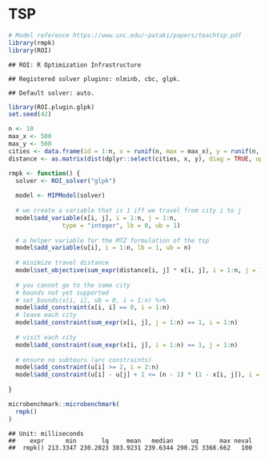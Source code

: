 TSP
================

``` r
# Model reference https://www.unc.edu/~pataki/papers/teachtsp.pdf
library(rmpk)
library(ROI)
```

    ## ROI: R Optimization Infrastructure

    ## Registered solver plugins: nlminb, cbc, glpk.

    ## Default solver: auto.

``` r
library(ROI.plugin.glpk)
set.seed(42)

n <- 10
max_x <- 500
max_y <- 500
cities <- data.frame(id = 1:n, x = runif(n, max = max_x), y = runif(n, max = max_y))
distance <- as.matrix(dist(dplyr::select(cities, x, y), diag = TRUE, upper = TRUE))

rmpk <- function() {
  solver <- ROI_solver("glpk")
  
  model <- MIPModel(solver)
  
  # we create a variable that is 1 iff we travel from city i to j
  model$add_variable(x[i, j], i = 1:n, j = 1:n, 
               type = "integer", lb = 0, ub = 1)
  
  # a helper variable for the MTZ formulation of the tsp
  model$add_variable(u[i], i = 1:n, lb = 1, ub = n)
  
  # minimize travel distance
  model$set_objective(sum_expr(distance[i, j] * x[i, j], i = 1:n, j = 1:n), "min")
  
  # you cannot go to the same city
  # bounds not yet supported
  # set_bounds(x[i, i], ub = 0, i = 1:n) %>%
  model$add_constraint(x[i, i] == 0, i = 1:n)
  # leave each city
  model$add_constraint(sum_expr(x[i, j], j = 1:n) == 1, i = 1:n)
  
  # visit each city
  model$add_constraint(sum_expr(x[i, j], i = 1:n) == 1, j = 1:n)
  
  # ensure no subtours (arc constraints)
  model$add_constraint(u[i] >= 2, i = 2:n)
  model$add_constraint(u[i] - u[j] + 1 <= (n - 1) * (1 - x[i, j]), i = 2:n, j = 2:n)
  
}

microbenchmark::microbenchmark(
  rmpk()
)
```

    ## Unit: milliseconds
    ##    expr      min       lq     mean   median     uq      max neval
    ##  rmpk() 213.3347 230.2023 383.9231 239.6344 290.25 3368.662   100

